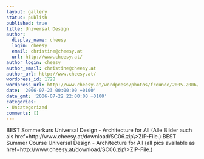 ```yaml
---
layout: gallery
status: publish
published: true
title: Universal Design
author:
  display_name: cheesy
  login: cheesy
  email: christine@cheesy.at
  url: http://www.cheesy.at/
author_login: cheesy
author_email: christine@cheesy.at
author_url: http://www.cheesy.at/
wordpress_id: 1728
wordpress_url: http://www.cheesy.at/wordpress/photos/freunde/2005-2006/juli-2006/
date: '2006-07-23 00:00:00 +0100'
date_gmt: '2006-07-22 22:00:00 +0100'
categories:
- Uncategorized
comments: []
---
```

<!--:de-->BEST Sommerkurs Universal Design - Architecture for All (Alle Bilder auch als href=http://www.cheesy.at/download/SC06.zip\>ZIP-File.)
<!--:--><!--:en-->BEST Summer Course Universal Design - Architecture for All (all pics available as href=http://www.cheesy.at/download/SC06.zip\>ZIP-File.)
<!--:-->
